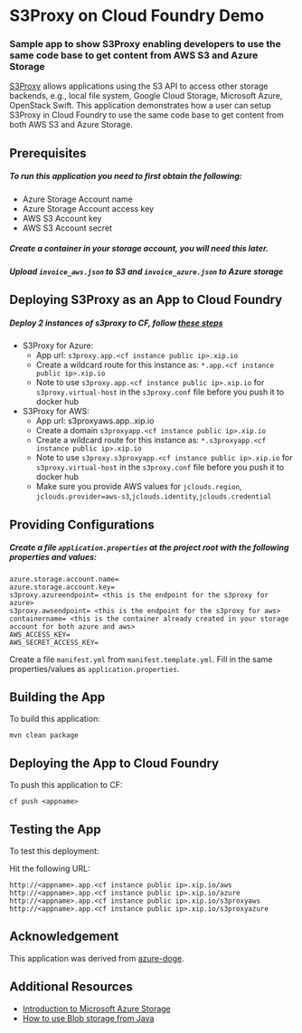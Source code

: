 # S3Proxy on Cloud Foundry Demo
### Sample app to show S3Proxy enabling developers to use the same code base to get content from AWS S3 and Azure Storage

[S3Proxy](https://github.com/andrewgaul/s3proxy) allows applications using the S3 API to access other storage backends, e.g., local file system, Google Cloud Storage, Microsoft Azure, OpenStack Swift. This application demonstrates how a user can setup S3Proxy in Cloud Foundry to use the same code base to get content from both AWS S3 and Azure Storage.

## Prerequisites
##### To run this application you need to first obtain the following: 

* Azure Storage Account name
* Azure Storage Account access key
* AWS S3 Account key
* AWS S3 Account secret

##### Create a container in your storage account, you will need this later.

##### Upload `invoice_aws.json` to S3 and `invoice_azure.json` to Azure storage

## Deploying S3Proxy as an App to Cloud Foundry

##### Deploy 2 instances of s3proxy to CF, follow [these steps](https://github.com/ritazh/s3proxydocker/blob/master/Deploy-to-Cloud-Foundry.md)

* S3Proxy for Azure:
	- App url: `s3proxy.app.<cf instance public ip>.xip.io`
	- Create a wildcard route for this instance as: `*.app.<cf instance public ip>.xip.io`
	- Note to use `s3proxy.app.<cf instance public ip>.xip.io` for `s3proxy.virtual-host` in the `s3proxy.conf` file before you push it to docker hub
* S3Proxy for AWS:
	- App url: s3proxyaws.app.<cf instance public ip>.xip.io
	- Create a domain `s3proxyapp.<cf instance public ip>.xip.io`
	- Create a wildcard route for this instance as: `*.s3proxyapp.<cf instance public ip>.xip.io`
	- Note to use `s3proxy.s3proxyapp.<cf instance public ip>.xip.io` for `s3proxy.virtual-host` in the `s3proxy.conf` file before you push it to docker hub
	- Make sure you provide AWS values for `jclouds.region`, `jclouds.provider=aws-s3`,`jclouds.identity`,`jclouds.credential`

## Providing Configurations

##### Create a file `application.properties` at the project root with the following properties and values:

```
azure.storage.account.name=
azure.storage.account.key=
s3proxy.azureendpoint= <this is the endpoint for the s3proxy for azure>
s3proxy.awsendpoint= <this is the endpoint for the s3proxy for aws>
containername= <this is the container already created in your storage account for both azure and aws>
AWS_ACCESS_KEY=
AWS_SECRET_ACCESS_KEY=
```

Create a file `manifest.yml` from `manifest.template.yml`. Fill in the same properties/values as `application.properties`.

## Building the App

To build this application:

`mvn clean package`

## Deploying the App to Cloud Foundry

To push this application to CF:

`cf push <appname>`

## Testing the App

To test this deployment:

Hit the following URL:

```
http://<appname>.app.<cf instance public ip>.xip.io/aws
http://<appname>.app.<cf instance public ip>.xip.io/azure
http://<appname>.app.<cf instance public ip>.xip.io/s3proxyaws
http://<appname>.app.<cf instance public ip>.xip.io/s3proxyazure
```

## Acknowledgement

This application was derived from [azure-doge](https://github.com/asaikali/azure-doge).

## Additional Resources

* [Introduction to Microsoft Azure Storage](https://azure.microsoft.com/en-us/documentation/articles/storage-introduction)
* [How to use Blob storage from Java](https://azure.microsoft.com/en-us/documentation/articles/storage-java-how-to-use-blob-storage/)
